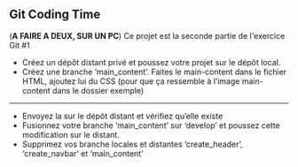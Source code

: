 ## Git Coding Time

(**A FAIRE A DEUX, SUR UN PC**)
Ce projet est la seconde partie de l'exercice Git #1

- Créez un dépôt distant privé et poussez votre projet sur le dépôt local.
- Créez une branche ‘main_content’. Faites le main-content dans le fichier HTML, ajoutez lui du CSS (pour que ça ressemble à l’image main-content dans le dossier exemple) 

--- 

- Envoyez la sur le dépôt distant et vérifiez qu’elle existe
- Fusionnez votre branche ‘main_content’ sur ‘develop’ et poussez cette modification sur le distant.
- Supprimez vos branche locales et distantes ‘create_header’, ‘create_navbar’ et ‘main_content’
